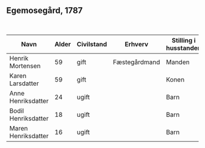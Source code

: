 ## Egemosegård, 1787

<br>
<table class="rows-and-columns">
    <thead>
        <tr>
            <th class="col-Navn" scope="col">Navn</th><th class="col-Alder" scope="col">Alder</th><th class="col-Civilstand" scope="col">Civilstand</th><th class="col-Erhverv" scope="col">Erhverv</th><th class="col-Stilling_i_husstanden" scope="col">Stilling i husstanden</th>
        </tr>
    </thead>
    <tbody>
        <tr>
                <td class="col-Navn">Henrik Mortensen</td>
                <td class="col-Alder">59</td>
                <td class="col-Civilstand">gift</td>
                <td class="col-Erhverv">Fæstegårdmand</td>
                <td class="col-Stilling_i_husstanden">Manden</td>
        </tr>
        <tr>
                <td class="col-Navn">Karen Larsdatter</td>
                <td class="col-Alder">59</td>
                <td class="col-Civilstand">gift</td>
                <td class="col-Erhverv">&nbsp;</td>
                <td class="col-Stilling_i_husstanden">Konen</td>
        </tr>
        <tr>
                <td class="col-Navn">Anne Henriksdatter</td>
                <td class="col-Alder">24</td>
                <td class="col-Civilstand">ugift</td>
                <td class="col-Erhverv">&nbsp;</td>
                <td class="col-Stilling_i_husstanden">Barn</td>
        </tr>
        <tr>
                <td class="col-Navn">Bodil Henriksdatter</td>
                <td class="col-Alder">18</td>
                <td class="col-Civilstand">ugift</td>
                <td class="col-Erhverv">&nbsp;</td>
                <td class="col-Stilling_i_husstanden">Barn</td>
        </tr>
        <tr>
                <td class="col-Navn">Maren Henriksdatter</td>
                <td class="col-Alder">16</td>
                <td class="col-Civilstand">ugift</td>
                <td class="col-Erhverv">&nbsp;</td>
                <td class="col-Stilling_i_husstanden">Barn</td>
        </tr>
    </tbody>
</table>

